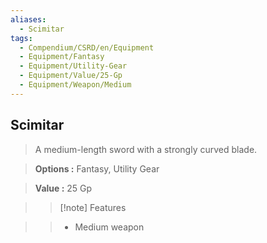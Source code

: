 ```yaml
---
aliases:
  - Scimitar
tags:
  - Compendium/CSRD/en/Equipment
  - Equipment/Fantasy
  - Equipment/Utility-Gear
  - Equipment/Value/25-Gp
  - Equipment/Weapon/Medium
---
```

  
    
## Scimitar    
    
>A medium-length sword with a strongly curved blade.    
> **Options :** Fantasy, Utility Gear    
> **Value :** 25 Gp    
>>[!note] Features    
>> - Medium weapon
